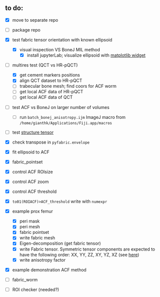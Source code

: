 ## to do:
- [X] move to separate repo
- [ ] package repo
- [X] test fabric tensor orientation with known ellipsoid
  - [X] visual inspection VS BoneJ MIL method
    - [X] install jupyterLab; visualize ellipsoid with [matplotlib widget](https://github.com/matplotlib/ipympl)
- [ ] multires test (QCT vs HR-pQCT)
  - [X] get cement markers positions
  - [X] align QCT dataset to HR-pQCT
  - [ ] trabecular bone mesh; find coors for ACF worm
  - [ ] get local ACF data of HR-pQCT
  - [ ] get local ACF data of QCT
- [ ] test ACF vs BoneJ on larger number of volumes
    - [ ] run `batch_bonej_anisotropy.ijm` ImageJ macro from `/home/gianthk/Applications/Fiji.app/macros`
- [ ] test [structure tensor](https://github.com/Skielex/structure-tensor)

- [X] check transpose in `pyfabric.envelope`  
- [X] fit ellipsoid to ACF
- [X] fabric_pointset
- [X] control ACF ROIsize
- [X] control ACF zoom
- [X] control ACF threshold
- [X] `to01(ROIACF)>ACF_threshold` write with `numexpr`
- [X] example prox femur
  - [X] peri mask
  - [X] peri mesh
  - [X] fabric pointset
  - [X] write fabric mesh
  - [X] Eigen-decomposition (get fabric tensor)
  - [X] write Fabric tensor. Symmetric tensor components are expected to have the following order: XX, YY, ZZ, XY, YZ, XZ (see [here](https://kitware.github.io/paraview-docs/latest/python/paraview.simple.TensorGlyph.html))
  - [X] write anisotropy factor
- [X] example demonstration ACF method
- [ ] fabric_worm
- [ ] ROI checker (needed?)
